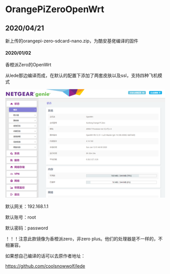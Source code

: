 # OrangePiZeroOpenWrt

## 2020/04/21
新上传的orangepi-zero-sdcard-nano.zip，为酷安基佬编译的固件


#### 2020/01/02


香橙派Zero的OpenWrt


从lede那边编译而成，在默认的配置下添加了两套皮肤以及ssl，支持四种飞机模式



![](https://github.com/Hidshad/OrangePiZeroOpenWrt/blob/master/2020-01-12_014657.png)



默认网关：192.168.1.1 

默认账号：root

默认密码：password

！！！注意此款镜像为香橙派zero，非zero plus。他们的处理器是不一样的，不相兼容。

如果想自己编译的话可以去原作者地址：

https://github.com/coolsnowwolf/lede
